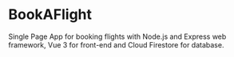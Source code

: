 # BookAFlight
Single Page App for booking flights with Node.js and Express web framework, Vue 3 for front-end and Cloud Firestore for database.
